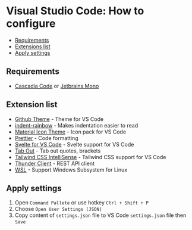 # Visual Studio Code: How to configure

- [Requirements](#requirements)
- [Extensions list](#extensions-list)
- [Apply settings](#apply-settings)

## Requirements

- [Cascadia Code](https://github.com/microsoft/cascadia-code) or [Jetbrains Mono](https://www.jetbrains.com/lp/mono/)

## Extension list

- [Github Theme](https://marketplace.visualstudio.com/items?itemName=GitHub.github-vscode-theme) - Theme for VS Code
- [indent-rainbow](https://marketplace.visualstudio.com/items?itemName=oderwat.indent-rainbow) - Makes indentation easier to read
- [Material Icon Theme](https://marketplace.visualstudio.com/items?itemName=PKief.material-icon-theme) - Icon pack for VS Code
- [Prettier](https://marketplace.visualstudio.com/items?itemName=esbenp.prettier-vscode) - Code formatting
- [Svelte for VS Code](https://marketplace.visualstudio.com/items?itemName=svelte.svelte-vscode) - Svelte support for VS Code
- [Tab Out](https://marketplace.visualstudio.com/items?itemName=albert.TabOut) - Tab out quotes, brackets
- [Tailwind CSS IntelliSense](https://marketplace.visualstudio.com/items?itemName=bradlc.vscode-tailwindcss) - Tailwind CSS support for VS Code
- [Thunder Client](https://marketplace.visualstudio.com/items?itemName=rangav.vscode-thunder-client) - REST API client
- [WSL](https://marketplace.visualstudio.com/items?itemName=ms-vscode-remote.remote-wsl) - Support Windows Subsystem for Linux

## Apply settings

1. Open `Command Pallete` or use hotkey `Ctrl + Shift + P`
2. Choose `Open User Settings (JSON)`
3. Copy content of `settings.json` file to VS Code `settings.json` file then `Save`
